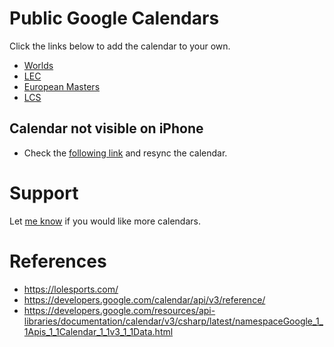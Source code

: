 # Public Google Calendars
Click the links below to add the calendar to your own.
- [Worlds](https://calendar.google.com/calendar/u/1?cid=ZjA0Z2Jhc29haGhwOWF2dDE0YnJnMnNtOGdAZ3JvdXAuY2FsZW5kYXIuZ29vZ2xlLmNvbQ)
- [LEC](https://calendar.google.com/calendar/u/1?cid=aXAwMmdmOTk1MGxhaGxrcTM3MzhtanI2ZGtAZ3JvdXAuY2FsZW5kYXIuZ29vZ2xlLmNvbQ)
- [European Masters](https://calendar.google.com/calendar/u/1?cid=djhxYmFqbmJ0M2R1b2Y1ODZpYWQ3MXBiYm9AZ3JvdXAuY2FsZW5kYXIuZ29vZ2xlLmNvbQ)
- [LCS](https://calendar.google.com/calendar/u/1?cid=M2g4ZXBiaGtrZms2OGJqajE2ZjNhOHVyZjhAZ3JvdXAuY2FsZW5kYXIuZ29vZ2xlLmNvbQ)

## Calendar not visible on iPhone
- Check the [following link](https://calendar.google.com/calendar/u/0/syncselect) and resync the calendar.

# Support
Let [me know](https://github.com/ArnoutPullen/LolEsportsCalendar/issues/new?title=Feature%20Request:%20New%20Calendar) if you would like more calendars.

# References
- https://lolesports.com/
- https://developers.google.com/calendar/api/v3/reference/
- https://developers.google.com/resources/api-libraries/documentation/calendar/v3/csharp/latest/namespaceGoogle_1_1Apis_1_1Calendar_1_1v3_1_1Data.html